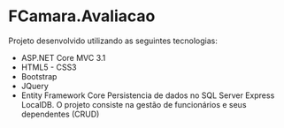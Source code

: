 # FCamara.Avaliacao
Projeto desenvolvido utilizando as seguintes tecnologias:

* ASP.NET Core MVC 3.1
* HTML5 - CSS3
* Bootstrap
* JQuery
* Entity Framework Core
 Persistencia de dados no SQL Server Express LocalDB. 
O projeto consiste na gestão de funcionários e seus dependentes (CRUD)
